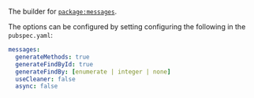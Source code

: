 The builder for [`package:messages`](../messages/README.md). 

The options can be configured by setting configuring the following in the `pubspec.yaml`:

```yaml
messages:
  generateMethods: true
  generateFindById: true
  generateFindBy: [enumerate | integer | none]
  useCleaner: false
  async: false
```